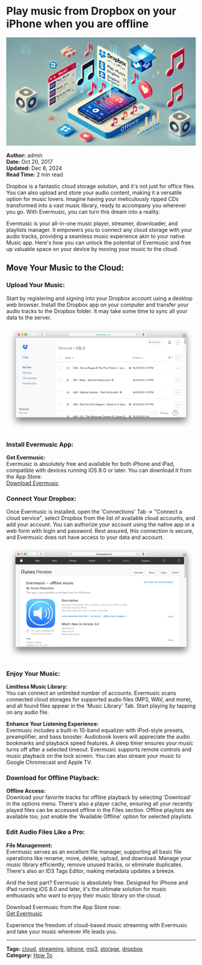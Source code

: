 # Play music from Dropbox on your iPhone when you are offline

![Evermusic - Play music from Dropbox on your iPhone when you are offline](21260c_b74074b6421e41748259d1c534c1cebd~mv2.jpeg)

**Author:** admin  
**Date:** Oct 20, 2017  
**Updated:** Dec 8, 2024  
**Read Time:** 2 min read  

Dropbox is a fantastic cloud storage solution, and it's not just for office files. You can also upload and store your audio content, making it a versatile option for music lovers. Imagine having your meticulously ripped CDs transformed into a vast music library, ready to accompany you wherever you go. With Evermusic, you can turn this dream into a reality.

Evermusic is your all-in-one music player, streamer, downloader, and playlists manager. It empowers you to connect any cloud storage with your audio tracks, providing a seamless music experience akin to your native Music app. Here's how you can unlock the potential of Evermusic and free up valuable space on your device by moving your music to the cloud.

## Move Your Music to the Cloud:

### Upload Your Music:
Start by registering and signing into your Dropbox account using a desktop web browser. Install the Dropbox app on your computer and transfer your audio tracks to the Dropbox folder. It may take some time to sync all your data to the server.

![Move your music to Dropbox](21260c_2aaf143c560b4cf2b318ea618d88a15e~mv2.png)

### Install Evermusic App:

**Get Evermusic:**  
Evermusic is absolutely free and available for both iPhone and iPad, compatible with devices running iOS 8.0 or later. You can download it from the App Store:  
[Download Evermusic](https://itunes.apple.com/us/app/evermusic-offline-music/id885367198?mt=8)

### Connect Your Dropbox:
Once Evermusic is installed, open the 'Connections' Tab -> "Connect a cloud service", select Dropbox from the list of available cloud accounts, and add your account. You can authorize your account using the native app or a web form with login and password. Rest assured, this connection is secure, and Evermusic does not have access to your data and account.

![Install Evermusic](21260c_3eaa4bd316de42ea93181821a37bf8cb~mv2.png)

### Enjoy Your Music:

**Limitless Music Library:**  
You can connect an unlimited number of accounts. Evermusic scans connected cloud storages for supported audio files (MP3, WAV, and more), and all found files appear in the 'Music Library' Tab. Start playing by tapping on any audio file.

**Enhance Your Listening Experience:**  
Evermusic includes a built-in 10-band equalizer with iPod-style presets, preamplifier, and bass booster. Audiobook lovers will appreciate the audio bookmarks and playback speed features. A sleep timer ensures your music turns off after a selected timeout. Evermusic supports remote controls and music playback on the lock screen. You can also stream your music to Google Chromecast and Apple TV.

### Download for Offline Playback:

**Offline Access:**  
Download your favorite tracks for offline playback by selecting 'Download' in the options menu. There's also a player cache, ensuring all your recently played files can be accessed offline in the Files section. Offline playlists are available too; just enable the 'Available Offline' option for selected playlists.

### Edit Audio Files Like a Pro:

**File Management:**  
Evermusic serves as an excellent file manager, supporting all basic file operations like rename, move, delete, upload, and download. Manage your music library efficiently, remove unused tracks, or eliminate duplicates. There's also an ID3 Tags Editor, making metadata updates a breeze.

And the best part? Evermusic is absolutely free. Designed for iPhone and iPad running iOS 8.0 and later, it's the ultimate solution for music enthusiasts who want to enjoy their music library on the cloud.

Download Evermusic from the App Store now:  
[Get Evermusic](https://itunes.apple.com/us/app/evermusic-offline-music/id885367198?mt=8)

Experience the freedom of cloud-based music streaming with Evermusic and take your music wherever life leads you.

---

**Tags:** [cloud](https://www.everappz.com/blog/tags/cloud), [streaming](https://www.everappz.com/blog/tags/streaming), [iphone](https://www.everappz.com/blog/tags/iphone-1), [mp3](https://www.everappz.com/blog/tags/mp3), [storage](https://www.everappz.com/blog/tags/storage), [dropbox](https://www.everappz.com/blog/tags/dropbox-1)  
**Category:** [How To](https://www.everappz.com/blog/categories/how-to)